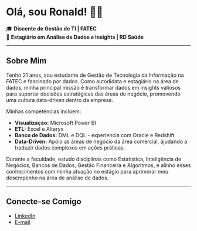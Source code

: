 
# Olá, sou Ronald! 👋😄

🎓 **Discente de Gestão de TI | FATEC**  
💼 **Estagiário em Análise de Dados e Insights | RD Saúde**

---

## Sobre Mim

Tenho 21 anos, sou estudante de Gestão de Tecnologia da Informação na FATEC e fascinado por dados. Como autodidata e estagiário na área de dados, minha principal missão é transformar dados em insights valiosos para suportar decisões estratégicas das áreas de negócio, promovendo uma cultura data-driven dentro da empresa.

Minhas competências incluem:

- **Visualização:** Microsoft Power BI
- **ETL:** Excel e Alteryx
- **Banco de Dados:** DML e DQL - experiencia com Oracle e Redshift
- **Data-Driven:** Apoio as áreas de negócio da área comercial, ajudando a traduzir dados complexos em ações práticas.

Durante a faculdade, estudo disciplinas como Estatística, Inteligência de Negócios, Bancos de Dados, Gestão Financeira e Algoritmos, e alinho esses conhecimentos com minha atuação no estágio para aprimorar meu desempenho na área de análise de dados.

---

## Conecte-se Comigo

- [LinkedIn](https://www.linkedin.com/in/ronallds/)
- [E-mail](mailto:soaresronald.2003@gmail.com)
